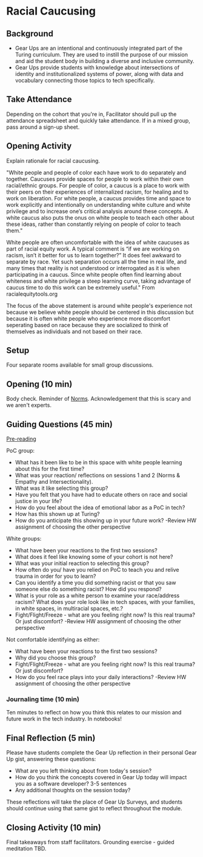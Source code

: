 # Racial Caucusing

## Background

- Gear Ups are an intentional and continuously integrated part of the Turing curriculum. They are used to instill the purpose of our mission and aid the student body in building a diverse and inclusive community.
- Gear Ups provide students with knowledge about intersections of identity and institutionalized systems of power, along with data and vocabulary connecting those topics to tech specifically.

## Take Attendance
Depending on the cohort that you're in, Facilitator should pull up the attendance spreadsheet and quickly take attendance. If in a mixed group, pass around a sign-up sheet.

## Opening Activity 

Explain rationale for racial caucusing. 

"White people and people of color each have work to do separately and together. Caucuses provide spaces for people to work within their own racial/ethnic groups. For people of color, a caucus is a place to work with their peers on their experiences of internalized racism, for healing and to work on liberation. For white people, a caucus provides time and space to work explicitly and intentionally on understanding white culture and white privilege and to increase one’s critical analysis around these concepts. A white caucus also puts the onus on white people to teach each other about these ideas, rather than constantly relying on people of color to teach them."

White people are often uncomfortable with the idea of white caucuses as part of racial equity work. A typical comment is “if we are working on racism, isn’t it better for us to learn together?” It does feel awkward to separate by race. Yet such separation occurs all the time in real life, and many times that reality is not understood or interrogated as it is when participating in a caucus. Since white people often find learning about whiteness and white privilege a steep learning curve, taking advantage of caucus time to do this work can be extremely useful." From racialequitytools.org

The focus of the above statement is around white people's experience not because we believe white people should be centered in this discussion but because it is often white people who experience more discomfort seperating based on race because they are socialized to think of themselves as individuals and not based on their race. 

## Setup

Four separate rooms available for small group discussions.

## Opening (10 min)

Body check. Reminder of [Norms](https://docs.google.com/presentation/d/1eiblnyQQPHTaBNTdRPisNprelCrUFUuhVgYAdoIeWR4/edit#slide=id.g4c1460c520_0_10). Acknowledgement that this is scary and we aren't experts.

## Guiding Questions (45 min)

[Pre-reading](https://www.compasspoint.org/blog/race-caucusing-organizational-context-poc%E2%80%99s-experience)

PoC group:

* What has it been like to be in this space with white people learning about this for the first time?
* What was your reaction/ reflections on sessions 1 and 2 (Norms & Empathy and Intersectionality).
* What was it like selecting this group?
* Have you felt that you have had to educate others on race and social justice in your life?
* How do you feel about the idea of emotional labor as a PoC in tech?
 * How has this shown up at Turing?
 * How do you anticipate this showing up in your future work?
 -Review HW assignment of choosing the other perspective

White groups:

* What have been your reactions to the first two sessions?
* What does it feel like knowing some of your cohort is not here?
* What was your initial reaction to selecting this group?
* How often do you/ have you relied on PoC to teach you and relive trauma in order for you to learn?
* Can you identify a time you did something racist or that you saw someone else do something racist? How did you respond?
* What is your role as a white person to examine your race/address racism? What does your role look like in tech spaces, with your families, in white spaces, in multiracial spaces, etc.?
* Fight/Flight/Freeze - what are you feeling right now? Is this real trauma? Or just discomfort?
-Review HW assignment of choosing the other perspective

Not comfortable identifying as either:

* What have been your reactions to the first two sessions?
* Why did you choose this group?
* Fight/Flight/Freeze - what are you feeling right now? Is this real trauma? Or just discomfort?
* How do you feel race plays into your daily interactions?
-Review HW assignment of choosing the other perspective

### Journaling time (10 min)
Ten minutes to reflect on how you think this relates to our mission and future work in the tech industry. In notebooks!

## Final Reflection (5 min)
Please have students complete the Gear Up reflection in their personal Gear Up gist, answering these questions:

* What are you left thinking about from today's session?
* How do you think the concepts covered in Gear Up today will impact you as a software developer? 3-5 sentences
* Any additional thoughts on the session today?

These reflections will take the place of Gear Up Surveys, and students should continue using that same gist to reflect throughout the module.
 
## Closing Activity (10 min)
Final takeaways from staff facilitators. Grounding exercise - guided meditation TBD.
